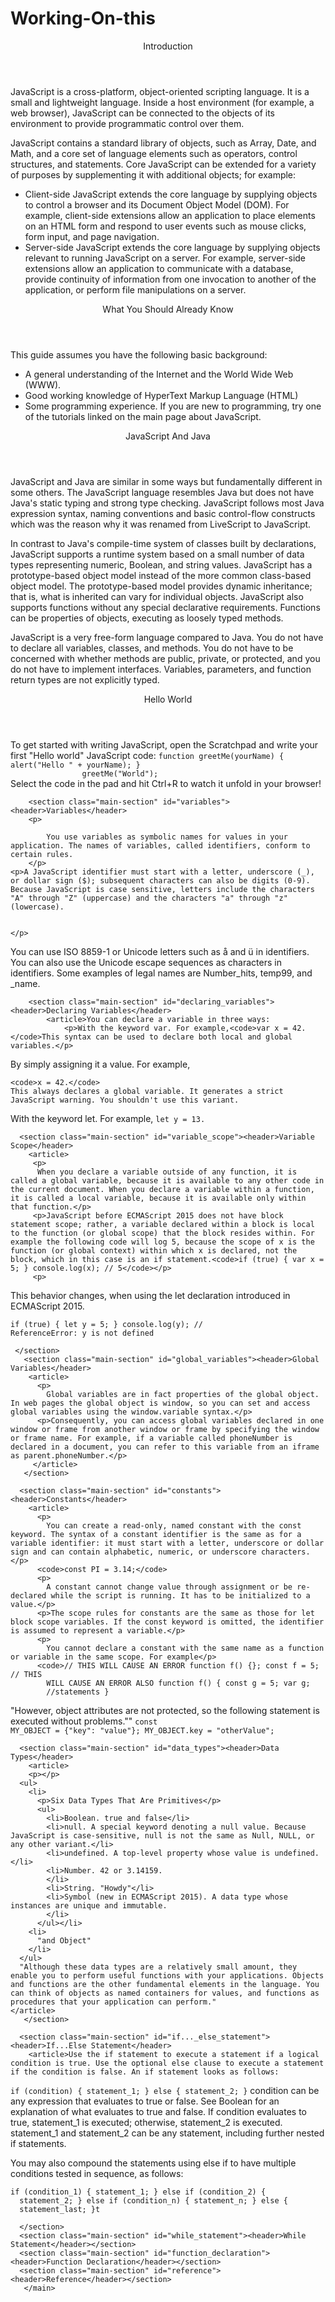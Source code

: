 # Working-On-this
<!DOCTYPE html>
<html>
  <head>
    <meta charset="utf-8">
    <meta name="viewport" content="width=device-width, initial-scale=1.0">
    <link rel="stylesheet" href="styles.css">
    </head>
    <body>
      <main id="main-doc">
        <section class="main-section" id="introduction"><header>Introduction</header>
        <article>
          <p>JavaScript is a cross-platform, object-oriented scripting language. It is a small and lightweight language. Inside a host environment (for example, a web browser), JavaScript can be connected to the objects of its environment to provide programmatic control over them.</P>
          <p>JavaScript contains a standard library of objects, such as Array, Date, and Math, and a core set of language elements such as operators, control structures, and statements. Core JavaScript can be extended for a variety of purposes by supplementing it with additional objects; for example:</p>
          <ul>
            <li>Client-side JavaScript extends the core language by supplying objects to control a browser and its Document Object Model (DOM). For example, client-side extensions allow an application to place elements on an HTML form and respond to user events such as mouse clicks, form input, and page navigation.</li>
            <li>
              Server-side JavaScript extends the core language by supplying objects relevant to running JavaScript on a server. For example, server-side extensions allow an application to communicate with a database, provide continuity of information from one invocation to another of the application, or perform file manipulations on a server.
            </li>
            </ul>
 </article>
        </section>
        <section class="main-section" id="what_you_should_already_know"><header>What You Should Already Know</header>
        <article><p>This guide assumes you have the following basic background:</p>
        <ul>
          <li>A general understanding of the Internet and the World Wide Web (WWW).</li>
          <li>Good working knowledge of HyperText Markup Language (HTML)</li>
          <li>Some programming experience. If you are new to programming, try one of the tutorials linked on the main page about JavaScript.
</li>
        </ul>
        </article>
         </section>
        <section class="main-section" id="javascript_and_java"><header>JavaScript And Java</header>
       <article>
           <p>JavaScript and Java are similar in some ways but fundamentally different in some others. The JavaScript language resembles Java but does not have Java's static typing and strong type checking. JavaScript follows most Java expression syntax, naming conventions and basic control-flow constructs which was the reason why it was renamed from LiveScript to JavaScript.</p>
    <p>In contrast to Java's compile-time system of classes built by declarations, JavaScript supports a runtime system based on a small number of data types representing numeric, Boolean, and string values. JavaScript has a prototype-based object model instead of the more common class-based object model. The prototype-based model provides dynamic inheritance; that is, what is inherited can vary for individual objects. JavaScript also supports functions without any special declarative requirements. Functions can be properties of objects, executing as loosely typed methods.</p>
<p>JavaScript is a very free-form language compared to Java. You do not have to declare all variables, classes, and methods. You do not have to be concerned with whether methods are public, private, or protected, and you do not have to implement interfaces. Variables, parameters, and function return types are not explicitly typed.</p>
</article> 
</section>
        <section class="main-section" id="hello_world"><header>Hello World</header>
        <article>To get started with writing JavaScript, open the Scratchpad and write your first "Hello world" JavaScript code:
            <code>function greetMe(yourName) { alert("Hello " + yourName); }
                greetMe("World"); </code><br/>
                Select the code in the pad and hit Ctrl+R to watch it unfold in your browser!
        </article>
    </section>


        <section class="main-section" id="variables"><header>Variables</header>
        <p>

            You use variables as symbolic names for values in your application. The names of variables, called identifiers, conform to certain rules.
        </p>
    <p>A JavaScript identifier must start with a letter, underscore (_), or dollar sign ($); subsequent characters can also be digits (0-9). Because JavaScript is case sensitive, letters include the characters "A" through "Z" (uppercase) and the characters "a" through "z" (lowercase).


    </p>
<p>
    You can use ISO 8859-1 or Unicode letters such as å and ü in identifiers. You can also use the Unicode escape sequences as characters in identifiers. Some examples of legal names are Number_hits, temp99, and _name.


</p>
</section>

        <section class="main-section" id="declaring_variables"><header>Declaring Variables</header>
            <article>You can declare a variable in three ways:
                <p>With the keyword var. For example,<code>var x = 42.</code>This syntax can be used to declare both local and global variables.</p>
<p>By simply assigning it a value. For example,

    <code>x = 42.</code>
    This always declares a global variable. It generates a strict JavaScript warning. You shouldn't use this variant.
</p>
<p>With the keyword let. For example,
    <code>let y = 13.</code>
</p>
</article>
        </section>

      <section class="main-section" id="variable_scope"><header>Variable Scope</header>
        <article>
         <p>
          When you declare a variable outside of any function, it is called a global variable, because it is available to any other code in the current document. When you declare a variable within a function, it is called a local variable, because it is available only within that function.</p>
         <p>JavaScript before ECMAScript 2015 does not have block statement scope; rather, a variable declared within a block is local to the function (or global scope) that the block resides within. For example the following code will log 5, because the scope of x is the function (or global context) within which x is declared, not the block, which in this case is an if statement.<code>if (true) { var x = 5; } console.log(x); // 5</code></p>
         <p>
           
This behavior changes, when using the let declaration introduced in ECMAScript 2015.
         </p>
         <code>if (true) { let y = 5; } console.log(y); // ReferenceError: y is
          not defined</code>
</article>

     </section>
       <section class="main-section" id="global_variables"><header>Global Variables</header>
        <article>
          <p>
            Global variables are in fact properties of the global object. In web pages the global object is window, so you can set and access global variables using the window.variable syntax.</p>
          <p>Consequently, you can access global variables declared in one window or frame from another window or frame by specifying the window or frame name. For example, if a variable called phoneNumber is declared in a document, you can refer to this variable from an iframe as parent.phoneNumber.</p>
         </article>
       </section>

      <section class="main-section" id="constants"><header>Constants</header>
        <article>
          <p>
            You can create a read-only, named constant with the const keyword. The syntax of a constant identifier is the same as for a variable identifier: it must start with a letter, underscore or dollar sign and can contain alphabetic, numeric, or underscore characters.</p>
          <code>const PI = 3.14;</code>
          <p>
            A constant cannot change value through assignment or be re-declared while the script is running. It has to be initialized to a value.</p>
          <p>The scope rules for constants are the same as those for let block scope variables. If the const keyword is omitted, the identifier is assumed to represent a variable.</p>
          <p>
            You cannot declare a constant with the same name as a function or variable in the same scope. For example</p>
          <code>// THIS WILL CAUSE AN ERROR function f() {}; const f = 5; // THIS
            WILL CAUSE AN ERROR ALSO function f() { const g = 5; var g;
            //statements }
</code>"However, object attributes are not protected, so the following statement is executed without problems.""
<code>const MY_OBJECT = {"key": "value"}; MY_OBJECT.key =
  "otherValue";</code>
</article>
      </section>

      <section class="main-section" id="data_types"><header>Data Types</header>
        <article>
        <p></p>
      <ul>
        <li> 
          <p>Six Data Types That Are Primitives</p>
          <ul>
            <li>Boolean. true and false</li>
            <li>null. A special keyword denoting a null value. Because JavaScript is case-sensitive, null is not the same as Null, NULL, or any other variant.</li>
            <li>undefined. A top-level property whose value is undefined.</li>
            <li>Number. 42 or 3.14159.
            </li>
            <li>String. "Howdy"</li>
            <li>Symbol (new in ECMAScript 2015). A data type whose instances are unique and immutable.
            </li>
          </ul></li>
        <li>
          "and Object"
        </li>
      </ul>
      "Although these data types are a relatively small amount, they enable you to perform useful functions with your applications. Objects and functions are the other fundamental elements in the language. You can think of objects as named containers for values, and functions as procedures that your application can perform."
    </article>
       </section>

      <section class="main-section" id="if..._else_statement"><header>If...Else Statement</header>
        <article>Use the if statement to execute a statement if a logical condition is true. Use the optional else clause to execute a statement if the condition is false. An if statement looks as follows:
<code>if (condition) { statement_1; } else { statement_2; }</code>
condition can be any expression that evaluates to true or false. See Boolean for an explanation of what evaluates to true and false. If condition evaluates to true, statement_1 is executed; otherwise, statement_2 is executed. statement_1 and statement_2 can be any statement, including further nested if statements.
<p>You may also compound the statements using else if to have multiple conditions tested in sequence, as follows:</p>
<code>if (condition_1) { statement_1; } else if (condition_2) {
  statement_2; } else if (condition_n) { statement_n; } else {
  statement_last; }t</code>
</article>
      
      
      
      
      </section>
      <section class="main-section" id="while_statement"><header>While Statement</header></section>
      <section class="main-section" id="function_declaration"><header>Function Declaration</header></section>
      <section class="main-section" id="reference"><header>Reference</header></section>
       </main>
</body>
      </html>

